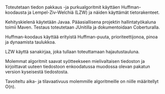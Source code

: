 Toteutetaan tiedon pakkaus -ja purkualgoritmit käyttäen Huffman-koodausta
ja Lempel-Ziv-Welchiä (LZW) ja näiden käyttämät tietorakenteet.

Kehityskielenä käytetään Javaa. Pääasiallisena projektin 
hallintatyökaluna toimii Maven. Testaus toteutetaan JUnitilla ja dokumentoidaan
Coberturalla.

Huffman-koodaus käyttää erityistä Huffman-puuta, prioriteettijonoa, pinoa ja dynaamista
taulukkoa.

LZW käyttä sanakirjaa, joka tullaan toteuttamaan hajautustauluna.

Molemmat algoritmit saavat syötteekseen mielivaltaisen tiedoston ja kirjoittavat uuteen tiedostoon
enkoodatussa muodossa olevan pakatun version kyseisestä tiedostosta.

Tavoiteltu aika- ja tilavaativuus molemmille algoritmeille on niille määritellyt O(n).

